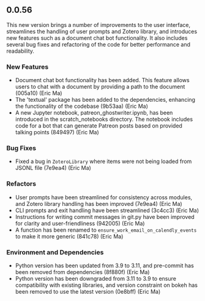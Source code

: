 ## 0.0.56

This new version brings a number of improvements to the user interface, streamlines the handling of user prompts and Zotero library, and introduces new features such as a document chat bot functionality. It also includes several bug fixes and refactoring of the code for better performance and readability.

### New Features

- Document chat bot functionality has been added. This feature allows users to chat with a document by providing a path to the document (005a10) (Eric Ma)
- The 'textual' package has been added to the dependencies, enhancing the functionality of the codebase (9b53aa) (Eric Ma)
- A new Jupyter notebook, patreon_ghostwriter.ipynb, has been introduced in the scratch_notebooks directory. The notebook includes code for a bot that can generate Patreon posts based on provided talking points (849497) (Eric Ma)

### Bug Fixes

- Fixed a bug in `ZoteroLibrary` where items were not being loaded from JSONL file (7e9ea4) (Eric Ma)

### Refactors

- User prompts have been streamlined for consistency across modules, and Zotero library handling has been improved (7e9ea4) (Eric Ma)
- CLI prompts and exit handling have been streamlined (3c4cc3) (Eric Ma)
- Instructions for writing commit messages in git.py have been improved for clarity and user-friendliness (942005) (Eric Ma)
- A function has been renamed to `ensure_work_email_on_calendly_events` to make it more generic (841c78) (Eric Ma)

### Environment and Dependencies

- Python version has been updated from 3.9 to 3.11, and pre-commit has been removed from dependencies (8f880f) (Eric Ma)
- Python version has been downgraded from 3.11 to 3.9 to ensure compatibility with existing libraries, and version constraint on bokeh has been removed to use the latest version (0e8bff) (Eric Ma)
